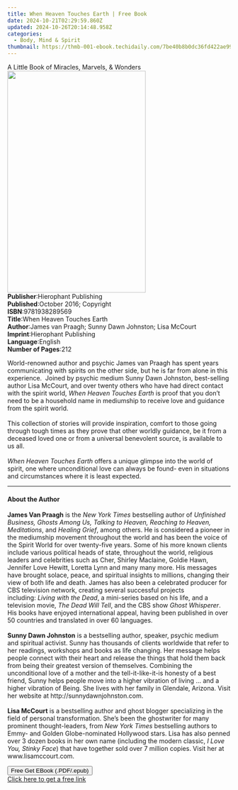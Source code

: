 ```yaml
---
title: When Heaven Touches Earth | Free Book
date: 2024-10-21T02:29:59.860Z
updated: 2024-10-26T20:14:48.958Z
categories:
  - Body, Mind & Spirit
thumbnail: https://thmb-001-ebook.techidaily.com/7be40b8b0dc36fd422ae9993be08e9a3a5c1e570b221a4538bb15fbe723f5256.jpg
---
```

<main id="book-container">
  <div class="flex flex-col">
    <div class="book-brief flex-1 py-6 px-4 sm:p-6 md:py-10 md:px-8">
      <!-- brief-->
      <div class="book-brief-main">
        A Little Book of Miracles, Marvels, & Wonders
      </div>
    </div>
    <div
      class="book-meta-info flex-1 grid gap-4 col-start-1 col-end-3 row-start-1 sm:mb-6 sm:grid-cols-4 lg:gap-6 lg:col-start-2 lg:row-end-6 lg:row-span-6 lg:mb-0"
    >
      <div
        class="book-meta-info-left place-content-center mt-4 p-4 text-sm leading-6 col-start-2 col-span-2 dark:text-slate-400"
      >
        <img
          class="w-full h-500 object-cover rounded-lg sm:h-255 sm:col-span-2 lg:col-span-full"
          src="https://img-001-ebook.techidaily.com/3b648da29b4f46f6c8493f379ca9f36b4df92acef5a9fb0ec01ea6cfc0602f29.jpg"
          alt=""
          width="312"
          height="500"
        />
      </div>
      <div
        class="book-meta-info-right mt-2 col-start-1 row-start-2 col-span-3 self-center"
      >
        <!-- meta data  -->
        <div class="flex flex-col px-4 md:px-8">
          <div class="flex-1">
            <strong>Publisher</strong>:<span class="px-2"
              >Hierophant Publishing</span
            >
          </div>
          <div class="flex-1">
            <strong>Published</strong>:<span class="px-2"
              >October 2016; Copyright</span
            >
          </div>
          <div class="flex-1">
            <strong>ISBN</strong>:<span class="px-2">9781938289569</span>
          </div>
          <div class="flex-1">
            <strong>Title</strong>:<span class="px-2"
              >When Heaven Touches Earth</span
            >
          </div>
          <div class="flex-1">
            <strong>Author</strong>:<span class="px-2"
              >James van Praagh; Sunny Dawn Johnston; Lisa McCourt</span
            >
          </div>
          <div class="flex-1">
            <strong>Imprint</strong>:<span class="px-2"
              >Hierophant Publishing</span
            >
          </div>
          <div class="flex-1">
            <strong>Language</strong>:<span class="px-2">English</span>
          </div>
          <div class="flex-1">
            <strong>Number of Pages</strong>:<span class="px-2">212</span>
          </div>
        </div>
      </div>
    </div>
    <div class="book-description flex-1 py-6 px-4 sm:p-6 md:py-10 md:px-8">
      <div class="book-description-main">
        <div accordion-content="" id="description">
          <p>
            World-renowned author and psychic James van Praagh has spent years
            communicating with spirits on the other side, but he is far from
            alone in this experience.&nbsp; Joined by psychic medium Sunny Dawn
            Johnston, best-selling author Lisa McCourt, and over twenty others
            who have had direct contact with the spirit world,
            <i>When Heaven Touches Earth</i> is proof that you don’t need to be
            a household name in mediumship to receive love and guidance from the
            spirit world.<br /><br />
            This collection of stories will provide inspiration, comfort to
            those going through tough times as they prove that other worldly
            guidance, be it from a deceased loved one or from a universal
            benevolent source, is available to us all.&nbsp;<br /><br /><i
              >When Heaven Touches Earth</i
            >
            offers a unique glimpse into the world of spirit, one where
            unconditional love can always be found- even in situations and
            circumstances where it is least expected.
          </p>
        </div>
      </div>
    </div>
    <div class="book-excerpts flex-1 py-6 px-4 sm:p-6 md:py-10 md:px-8">
      <!-- excerpts-->
      <div class="book-excerpts-main">
        <hr />
        <h4 class="placeholder placeholder-heading">
          <span>About the Author</span>
        </h4>
        <p>
          <b>James Van Praagh</b>&nbsp;is the&nbsp;<i>New York Times</i
          >&nbsp;bestselling author of&nbsp;<i
            >Unfinished Business, Ghosts Among Us, Talking to Heaven, Reaching
            to Heaven, Meditations</i
          >, and&nbsp;<i>Healing Grief</i>, among others. He is considered a
          pioneer in the mediumship movement throughout the world and has been
          the voice of the Spirit World for over twenty-five years. Some of his
          more known clients include various political heads of state,
          throughout the world, religious leaders and celebrities such as Cher,
          Shirley Maclaine, Goldie Hawn, Jennifer Love Hewitt, Loretta Lynn and
          many many more. His messages have brought solace, peace, and spiritual
          insights to millions, changing their view of both life and death.
          James has also been a celebrated producer for CBS television network,
          creating several successful projects including:&nbsp;<i
            >Living with the Dead</i
          >, a mini-series based on his life, and a television movie,&nbsp;<i
            >The Dead Will Tell</i
          >, and the CBS show&nbsp;<i>Ghost Whisperer</i>. His books have
          enjoyed international appeal, having been published in over 50
          countries and translated in over 60 languages.<br /><br /><b
            >Sunny Dawn Johnston</b
          >&nbsp;is a bestselling author, speaker, psychic medium and spiritual
          activist. Sunny has thousands of clients worldwide that refer to her
          readings, workshops and books as life changing. Her message helps
          people connect with their heart and release the things that hold them
          back from being their greatest version of themselves. Combining the
          unconditional love of a mother and the tell-it-like-it-is honesty of a
          best friend, Sunny helps people move into a higher vibration of living
          … and a higher vibration of Being. She lives with her family in
          Glendale, Arizona. Visit her website at
          http://sunnydawnjohnston.com.<br /><br /><b>Lisa McCourt</b>&nbsp;is a
          bestselling author and ghost blogger specializing in the field of
          personal transformation. She’s been the ghostwriter for many prominent
          thought-leaders, from&nbsp;<i>New York Times</i>&nbsp;bestselling
          authors to Emmy- and Golden Globe-nominated Hollywood stars. Lisa has
          also penned over 3 dozen books in her own name (including the modern
          classic,&nbsp;<i>I Love You, Stinky Face</i>) that have together sold
          over 7 million copies. Visit her at www.lisamccourt.com.<br />
        </p>
      </div>
    </div>
    <div
      class="book-about-author flex-1 py-6 px-4 sm:p-6 md:py-10 md:px-8"
    ></div>
    <div class="book-free-get flex-1 py-6 px-4 sm:p-6 md:py-10 md:px-8">
      <button
        id="btn-free-get"
        class="bg-blue-500 hover:bg-blue-700 text-white font-bold py-2 px-4 rounded"
      >
        Free Get EBook (.PDF/.epub)
      </button>
      <div id="countdown-display" class="px-2 text-lg mt-2"></div>
      <a
        id="free-link"
        class="hidden bg-blue-500 hover:bg-blue-700 text-white font-bold py-2 px-4 rounded"
        href="https://www.ebooks.com/en-us/book/2678630/when-heaven-touches-earth/james-van-praagh/"
        target="_blank"
        >Click here to get a free link</a
      >
    </div>
    <script>
      let countdownTime = 0;
      let countdownInterval = null;
      document
        .getElementById('btn-free-get')
        .addEventListener('click', startCountdown);
      function startCountdown() {
        countdownTime = new Date().getTime() + 60000 * 3;
        countdownInterval = setInterval(updateCountdown, 1000);
        document.getElementById('btn-free-get').disabled = true;
        document
          .getElementById('btn-free-get')
          .classList.add('bg-gray-500', 'cursor-not-allowed');
      }
      function updateCountdown() {
        let currentTime = new Date().getTime();
        let timeLeft = countdownTime - currentTime;
        let secondsLeft = Math.floor(timeLeft / 1000);
        document.getElementById('countdown-display').innerHTML =
          `Remaining time: ${secondsLeft} seconds.`;
        if (secondsLeft <= 0) {
          clearInterval(countdownInterval);
          document.getElementById('btn-free-get').classList.add('hidden');
          document.getElementById('free-link').classList.remove('hidden');
          document.getElementById('countdown-display').innerHTML = '';
        }
      }
    </script>
  </div>
</main>

<ins class="adsbygoogle"
      style="display:block"
      data-ad-client="ca-pub-7571918770474297"
      data-ad-slot="8358498916"
      data-ad-format="auto"
      data-full-width-responsive="true"></ins>
    